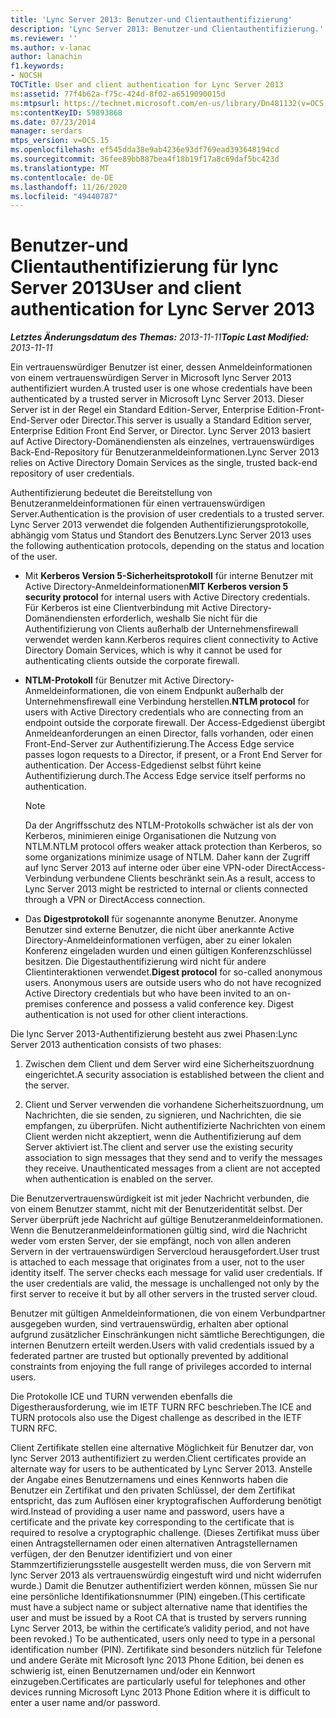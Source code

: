 ```yaml
---
title: 'Lync Server 2013: Benutzer-und Clientauthentifizierung'
description: 'Lync Server 2013: Benutzer-und Clientauthentifizierung.'
ms.reviewer: ''
ms.author: v-lanac
author: lanachin
f1.keywords:
- NOCSH
TOCTitle: User and client authentication for Lync Server 2013
ms:assetid: 77f4b62a-f75c-424d-8f02-a6519090015d
ms:mtpsurl: https://technet.microsoft.com/en-us/library/Dn481132(v=OCS.15)
ms:contentKeyID: 59893868
ms.date: 07/23/2014
manager: serdars
mtps_version: v=OCS.15
ms.openlocfilehash: ef545dda38e9ab4236e93df769ead393648194cd
ms.sourcegitcommit: 36fee89bb887bea4f18b19f17a8c69daf5bc423d
ms.translationtype: MT
ms.contentlocale: de-DE
ms.lasthandoff: 11/26/2020
ms.locfileid: "49440787"
---
```

# <a name="user-and-client-authentication-for-lync-server-2013"></a><span data-ttu-id="25991-103">Benutzer-und Clientauthentifizierung für lync Server 2013</span><span class="sxs-lookup"><span data-stu-id="25991-103">User and client authentication for Lync Server 2013</span></span>

<div data-xmlns="http://www.w3.org/1999/xhtml">

<div class="topic" data-xmlns="http://www.w3.org/1999/xhtml" data-msxsl="urn:schemas-microsoft-com:xslt" data-cs="https://msdn.microsoft.com/">

<div data-asp="https://msdn2.microsoft.com/asp">



</div>

<div id="mainSection">

<div id="mainBody"><span data-ttu-id="25991-104">

<span> </span></span><span class="sxs-lookup"><span data-stu-id="25991-104">

<span> </span></span></span>

<span data-ttu-id="25991-105">_**Letztes Änderungsdatum des Themas:** 2013-11-11_</span><span class="sxs-lookup"><span data-stu-id="25991-105">_**Topic Last Modified:** 2013-11-11_</span></span>

<span data-ttu-id="25991-106">Ein vertrauenswürdiger Benutzer ist einer, dessen Anmeldeinformationen von einem vertrauenswürdigen Server in Microsoft lync Server 2013 authentifiziert wurden.</span><span class="sxs-lookup"><span data-stu-id="25991-106">A trusted user is one whose credentials have been authenticated by a trusted server in Microsoft Lync Server 2013.</span></span> <span data-ttu-id="25991-107">Dieser Server ist in der Regel ein Standard Edition-Server, Enterprise Edition-Front-End-Server oder Director.</span><span class="sxs-lookup"><span data-stu-id="25991-107">This server is usually a Standard Edition server, Enterprise Edition Front End Server, or Director.</span></span> <span data-ttu-id="25991-108">Lync Server 2013 basiert auf Active Directory-Domänendiensten als einzelnes, vertrauenswürdiges Back-End-Repository für Benutzeranmeldeinformationen.</span><span class="sxs-lookup"><span data-stu-id="25991-108">Lync Server 2013 relies on Active Directory Domain Services as the single, trusted back-end repository of user credentials.</span></span>

<span data-ttu-id="25991-109">Authentifizierung bedeutet die Bereitstellung von Benutzeranmeldeinformationen für einen vertrauenswürdigen Server.</span><span class="sxs-lookup"><span data-stu-id="25991-109">Authentication is the provision of user credentials to a trusted server.</span></span> <span data-ttu-id="25991-110">Lync Server 2013 verwendet die folgenden Authentifizierungsprotokolle, abhängig vom Status und Standort des Benutzers.</span><span class="sxs-lookup"><span data-stu-id="25991-110">Lync Server 2013 uses the following authentication protocols, depending on the status and location of the user.</span></span>

  - <span data-ttu-id="25991-111">Mit **Kerberos Version 5-Sicherheitsprotokoll** für interne Benutzer mit Active Directory-Anmeldeinformationen</span><span class="sxs-lookup"><span data-stu-id="25991-111">**MIT Kerberos version 5 security protocol** for internal users with Active Directory credentials.</span></span> <span data-ttu-id="25991-112">Für Kerberos ist eine Clientverbindung mit Active Directory-Domänendiensten erforderlich, weshalb Sie nicht für die Authentifizierung von Clients außerhalb der Unternehmensfirewall verwendet werden kann.</span><span class="sxs-lookup"><span data-stu-id="25991-112">Kerberos requires client connectivity to Active Directory Domain Services, which is why it cannot be used for authenticating clients outside the corporate firewall.</span></span>

  - <span data-ttu-id="25991-113">**NTLM-Protokoll** für Benutzer mit Active Directory-Anmeldeinformationen, die von einem Endpunkt außerhalb der Unternehmensfirewall eine Verbindung herstellen.</span><span class="sxs-lookup"><span data-stu-id="25991-113">**NTLM protocol** for users with Active Directory credentials who are connecting from an endpoint outside the corporate firewall.</span></span> <span data-ttu-id="25991-114">Der Access-Edgedienst übergibt Anmeldeanforderungen an einen Director, falls vorhanden, oder einen Front-End-Server zur Authentifizierung.</span><span class="sxs-lookup"><span data-stu-id="25991-114">The Access Edge service passes logon requests to a Director, if present, or a Front End Server for authentication.</span></span> <span data-ttu-id="25991-115">Der Access-Edgedienst selbst führt keine Authentifizierung durch.</span><span class="sxs-lookup"><span data-stu-id="25991-115">The Access Edge service itself performs no authentication.</span></span>
    
    <div>
    

    > [!NOTE]  
    > <span data-ttu-id="25991-116">Da der Angriffsschutz des NTLM-Protokolls schwächer ist als der von Kerberos, minimieren einige Organisationen die Nutzung von NTLM.</span><span class="sxs-lookup"><span data-stu-id="25991-116">NTLM protocol offers weaker attack protection than Kerberos, so some organizations minimize usage of NTLM.</span></span> <span data-ttu-id="25991-117">Daher kann der Zugriff auf lync Server 2013 auf interne oder über eine VPN-oder DirectAccess-Verbindung verbundene Clients beschränkt sein.</span><span class="sxs-lookup"><span data-stu-id="25991-117">As a result, access to Lync Server 2013 might be restricted to internal or clients connected through a VPN or DirectAccess connection.</span></span>

    
    </div>

  - <span data-ttu-id="25991-p106">Das **Digestprotokoll** für sogenannte anonyme Benutzer. Anonyme Benutzer sind externe Benutzer, die nicht über anerkannte Active Directory-Anmeldeinformationen verfügen, aber zu einer lokalen Konferenz eingeladen wurden und einen gültigen Konferenzschlüssel besitzen. Die Digestauthentifizierung wird nicht für andere Clientinteraktionen verwendet.</span><span class="sxs-lookup"><span data-stu-id="25991-p106">**Digest protocol** for so-called anonymous users. Anonymous users are outside users who do not have recognized Active Directory credentials but who have been invited to an on-premises conference and possess a valid conference key. Digest authentication is not used for other client interactions.</span></span>

<span data-ttu-id="25991-121">Die lync Server 2013-Authentifizierung besteht aus zwei Phasen:</span><span class="sxs-lookup"><span data-stu-id="25991-121">Lync Server 2013 authentication consists of two phases:</span></span>

1.  <span data-ttu-id="25991-122">Zwischen dem Client und dem Server wird eine Sicherheitszuordnung eingerichtet.</span><span class="sxs-lookup"><span data-stu-id="25991-122">A security association is established between the client and the server.</span></span>

2.  <span data-ttu-id="25991-p107">Client und Server verwenden die vorhandene Sicherheitszuordnung, um Nachrichten, die sie senden, zu signieren, und Nachrichten, die sie empfangen, zu überprüfen. Nicht authentifizierte Nachrichten von einem Client werden nicht akzeptiert, wenn die Authentifizierung auf dem Server aktiviert ist.</span><span class="sxs-lookup"><span data-stu-id="25991-p107">The client and server use the existing security association to sign messages that they send and to verify the messages they receive. Unauthenticated messages from a client are not accepted when authentication is enabled on the server.</span></span>

<span data-ttu-id="25991-p108">Die Benutzervertrauenswürdigkeit ist mit jeder Nachricht verbunden, die von einem Benutzer stammt, nicht mit der Benutzeridentität selbst. Der Server überprüft jede Nachricht auf gültige Benutzeranmeldeinformationen. Wenn die Benutzeranmeldeinformationen gültig sind, wird die Nachricht weder vom ersten Server, der sie empfängt, noch von allen anderen Servern in der vertrauenswürdigen Servercloud herausgefordert.</span><span class="sxs-lookup"><span data-stu-id="25991-p108">User trust is attached to each message that originates from a user, not to the user identity itself. The server checks each message for valid user credentials. If the user credentials are valid, the message is unchallenged not only by the first server to receive it but by all other servers in the trusted server cloud.</span></span>

<span data-ttu-id="25991-128">Benutzer mit gültigen Anmeldeinformationen, die von einem Verbundpartner ausgegeben wurden, sind vertrauenswürdig, erhalten aber optional aufgrund zusätzlicher Einschränkungen nicht sämtliche Berechtigungen, die internen Benutzern erteilt werden.</span><span class="sxs-lookup"><span data-stu-id="25991-128">Users with valid credentials issued by a federated partner are trusted but optionally prevented by additional constraints from enjoying the full range of privileges accorded to internal users.</span></span>

<span data-ttu-id="25991-129">Die Protokolle ICE und TURN verwenden ebenfalls die Digestherausforderung, wie im IETF TURN RFC beschrieben.</span><span class="sxs-lookup"><span data-stu-id="25991-129">The ICE and TURN protocols also use the Digest challenge as described in the IETF TURN RFC.</span></span>

<span data-ttu-id="25991-130">Client Zertifikate stellen eine alternative Möglichkeit für Benutzer dar, von lync Server 2013 authentifiziert zu werden.</span><span class="sxs-lookup"><span data-stu-id="25991-130">Client certificates provide an alternate way for users to be authenticated by Lync Server 2013.</span></span> <span data-ttu-id="25991-131">Anstelle der Angabe eines Benutzernamens und eines Kennworts haben die Benutzer ein Zertifikat und den privaten Schlüssel, der dem Zertifikat entspricht, das zum Auflösen einer kryptografischen Aufforderung benötigt wird.</span><span class="sxs-lookup"><span data-stu-id="25991-131">Instead of providing a user name and password, users have a certificate and the private key corresponding to the certificate that is required to resolve a cryptographic challenge.</span></span> <span data-ttu-id="25991-132">(Dieses Zertifikat muss über einen Antragstellernamen oder einen alternativen Antragstellernamen verfügen, der den Benutzer identifiziert und von einer Stammzertifizierungsstelle ausgestellt werden muss, die von Servern mit lync Server 2013 als vertrauenswürdig eingestuft wird und nicht widerrufen wurde.) Damit die Benutzer authentifiziert werden können, müssen Sie nur eine persönliche Identifikationsnummer (PIN) eingeben.</span><span class="sxs-lookup"><span data-stu-id="25991-132">(This certificate must have a subject name or subject alternative name that identifies the user and must be issued by a Root CA that is trusted by servers running Lync Server 2013, be within the certificate’s validity period, and not have been revoked.) To be authenticated, users only need to type in a personal identification number (PIN).</span></span> <span data-ttu-id="25991-133">Zertifikate sind besonders nützlich für Telefone und andere Geräte mit Microsoft lync 2013 Phone Edition, bei denen es schwierig ist, einen Benutzernamen und/oder ein Kennwort einzugeben.</span><span class="sxs-lookup"><span data-stu-id="25991-133">Certificates are particularly useful for telephones and other devices running Microsoft Lync 2013 Phone Edition where it is difficult to enter a user name and/or password.</span></span>

<span data-ttu-id="25991-134"></div>

<span> </span>

</div>

</div>

</span><span class="sxs-lookup"><span data-stu-id="25991-134"></div>

<span> </span>

</div>

</div>

</span></span></div>

